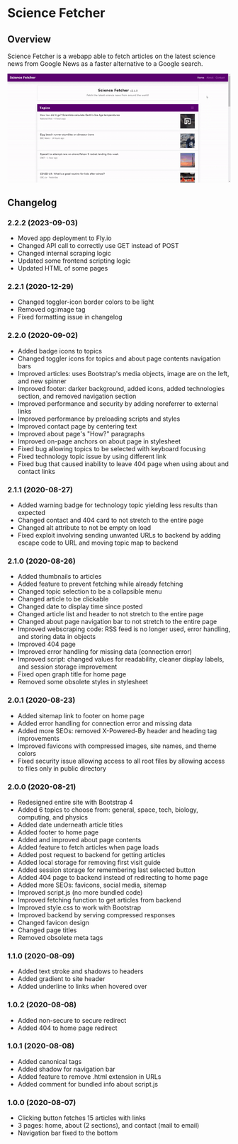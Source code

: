 # Science Fetcher

## Overview

Science Fetcher is a webapp able to fetch articles on the latest science news from Google News as a faster alternative to a Google search.

<img src="./preview.gif" width="640" height="auto"/>

## Changelog

### 2.2.2 (2023-09-03)

- Moved app deployment to Fly.io
- Changed API call to correctly use GET instead of POST
- Changed internal scraping logic
- Updated some frontend scripting logic
- Updated HTML of some pages

### 2.2.1 (2020-12-29)

- Changed toggler-icon border colors to be light
- Removed og:image tag
- Fixed formatting issue in changelog

### 2.2.0 (2020-09-02)

- Added badge icons to topics
- Changed toggler icons for topics and about page contents navigation bars
- Improved articles: uses Bootstrap's media objects, image are on the left, and new spinner
- Improved footer: darker background, added icons, added technologies section, and removed navigation section
- Improved performance and security by adding noreferrer to external links
- Improved performance by preloading scripts and styles
- Improved contact page by centering text
- Improved about page's "How?" paragraphs
- Improved on-page anchors on about page in stylesheet
- Fixed bug allowing topics to be selected with keyboard focusing
- Fixed technology topic issue by using different link
- Fixed bug that caused inability to leave 404 page when using about and contact links

### 2.1.1 (2020-08-27)

- Added warning badge for technology topic yielding less results than expected
- Changed contact and 404 card to not stretch to the entire page
- Changed alt attribute to not be empty on load
- Fixed exploit involving sending unwanted URLs to backend by adding escape code to URL and moving topic map to backend

### 2.1.0 (2020-08-26)

- Added thumbnails to articles
- Added feature to prevent fetching while already fetching
- Changed topic selection to be a collapsible menu
- Changed article to be clickable
- Changed date to display time since posted
- Changed article list and header to not stretch to the entire page
- Changed about page navigation bar to not stretch to the entire page
- Improved webscraping code: RSS feed is no longer used, error handling, and storing data in objects
- Improved 404 page
- Improved error handling for missing data (connection error)
- Improved script: changed values for readability, cleaner display labels, and session storage improvement
- Fixed open graph title for home page
- Removed some obsolete styles in stylesheet

### 2.0.1 (2020-08-23)

- Added sitemap link to footer on home page
- Added error handling for connection error and missing data
- Added more SEOs: removed X-Powered-By header and heading tag improvements
- Improved favicons with compressed images, site names, and theme colors
- Fixed security issue allowing access to all root files by allowing access to files only in public directory

### 2.0.0 (2020-08-21)

- Redesigned entire site with Bootstrap 4
- Added 6 topics to choose from: general, space, tech, biology, computing, and physics
- Added date underneath article titles
- Added footer to home page
- Added and improved about page contents
- Added feature to fetch articles when page loads
- Added post request to backend for getting articles
- Added local storage for removing first visit guide
- Added session storage for remembering last selected button
- Added 404 page to backend instead of redirecting to home page
- Added more SEOs: favicons, social media, sitemap
- Improved script.js (no more bundled code)
- Improved fetching function to get articles from backend
- Improved style.css to work with Bootstrap
- Improved backend by serving compressed responses
- Changed favicon design
- Changed page titles
- Removed obsolete meta tags

### 1.1.0 (2020-08-09)

- Added text stroke and shadows to headers
- Added gradient to site header
- Added underline to links when hovered over

### 1.0.2 (2020-08-08)

- Added non-secure to secure redirect
- Added 404 to home page redirect

### 1.0.1 (2020-08-08)

- Added canonical tags
- Added shadow for navigation bar
- Added feature to remove .html extension in URLs
- Added comment for bundled info about script.js

### 1.0.0 (2020-08-07)

- Clicking button fetches 15 articles with links
- 3 pages: home, about (2 sections), and contact (mail to email)
- Navigation bar fixed to the bottom

